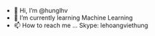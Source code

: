 - 👋 Hi, I’m @hunglhv
- 🌱 I’m currently learning Machine Learning
- 📫 How to reach me ... Skype: lehoangviethung

<!---
hunglhv/hunglhv is a ✨ special ✨ repository because its `README.md` (this file) appears on your GitHub profile.
You can click the Preview link to take a look at your changes.
--->
